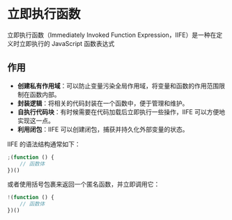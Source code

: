 # 立即执行函数

立即执行函数（Immediately Invoked Function Expression，IIFE）是一种在定义时立即执行的 JavaScript 函数表达式

## 作用

-   **创建私有作用域**：可以防止变量污染全局作用域，将变量和函数的作用范围限制在函数内部。
-   **封装逻辑**：将相关的代码封装在一个函数中，便于管理和维护。
-   **自执行代码块**：有时候需要在代码加载后立即执行一些操作，IIFE 可以方便地实现这一点。
-   **利用闭包**：IIFE 可以创建闭包，捕获并持久化外部变量的状态。

IIFE 的语法结构通常如下：

```js
;(function () {
    // 函数体
})()
```

或者使用括号包裹来返回一个匿名函数，并立即调用它：

```js
!(function () {
    // 函数体
})()
```
